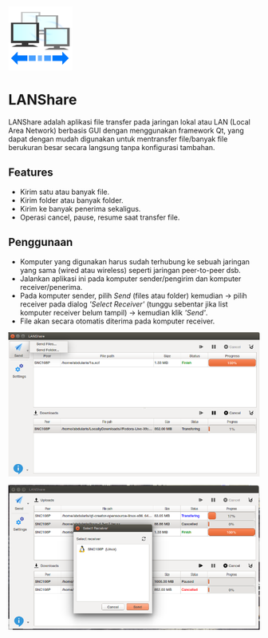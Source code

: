![Icon](src/img/icon.png)

# LANShare
LANShare adalah aplikasi file transfer pada jaringan lokal atau LAN (Local Area Network) berbasis GUI dengan menggunakan framework Qt, yang dapat dengan mudah digunakan untuk mentransfer file/banyak file berukuran besar secara langsung tanpa konfigurasi tambahan.

## Features
* Kirim satu atau banyak file.
* Kirim folder atau banyak folder.
* Kirim ke banyak penerima sekaligus.
* Operasi cancel, pause, resume saat transfer file.

## Penggunaan
* Komputer yang digunakan harus sudah terhubung ke sebuah jaringan yang sama (wired atau wireless) seperti jaringan peer-to-peer dsb.
* Jalankan aplikasi ini pada komputer sender/pengirim dan komputer receiver/penerima.
* Pada komputer sender, pilih *Send* (files atau folder) kemudian -> pilih receiver pada dialog *'Select Receiver'* (tunggu sebentar jika list komputer receiver belum tampil) -> kemudian klik *'Send'*.
* File akan secara otomatis diterima pada komputer receiver.


![Screenshot 1](screenshot.png)

![Screenshot 2](screenshot2.png) 
